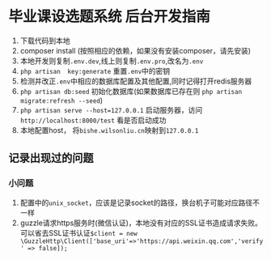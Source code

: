 # 毕业课设选题系统 后台开发指南
1. 下载代码到本地
2. composer install (按照相应的依赖，如果没有安装composer，请先安装)
3. 本地开发则复制`.env.dev`,线上则复制`.env.pro`,改名为`.env`
4. `php artisan  key:generate` 重置`.env`中的密钥
5. 检测并改正`.env`中相应的数据库配置及其他配置,同时记得打开redis服务器
6. `php artisan db:seed` 初始化数据库(如果数据库已存在则 `php artisan migrate:refresh --seed`)
7. `php artisan serve --host=127.0.0.1` 启动服务器，访问 `http://localhost:8000/test` 看是否启动成功
8. 本地配置host， 将`bishe.wilsonliu.cn`映射到`127.0.0.1` 

## 记录出现过的问题
###  小问题
1. 配置中的`unix_socket`，应该是记录socket的路径，换台机子可能对应路径不一样
2. guzzle请求https服务时(微信认证)，本地没有对应的SSL证书造成请求失败。可以省去SSL证书认证`$client = new \GuzzleHttp\Client(['base_uri'=>'https://api.weixin.qq.com','verify' => false]);`
